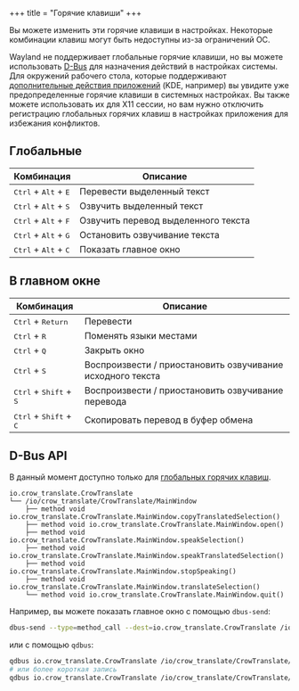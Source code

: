 +++
title = "Горячие клавиши"
+++

Вы можете изменить эти горячие клавиши в настройках. Некоторые комбинации клавиш могут быть недоступны из-за ограничений ОС.

Wayland не поддерживает глобальные горячие клавиши, но вы можете использовать [D-Bus](#d-bus-api) для назначения действий в настройках системы. Для окружений рабочего стола, которые поддерживают [дополнительные действия приложений](https://specifications.freedesktop.org/desktop-entry-spec/desktop-entry-spec-latest.html#extra-actions) (KDE, например) вы увидите уже предопределенные горячие клавиши в системных настройках. Вы также можете использовать их для X11 сессии, но вам нужно отключить регистрацию глобальных горячих клавиш в настройках приложения для избежания конфликтов.

## Глобальные

| Комбинация                                      | Описание                            |
| ----------------------------------------------- | ----------------------------------- |
| <kbd>Ctrl</kbd> + <kbd>Alt</kbd> + <kbd>E</kbd> | Перевести выделенный текст          |
| <kbd>Ctrl</kbd> + <kbd>Alt</kbd> + <kbd>S</kbd> | Озвучить выделенный текст           |
| <kbd>Ctrl</kbd> + <kbd>Alt</kbd> + <kbd>F</kbd> | Озвучить перевод выделенного текста |
| <kbd>Ctrl</kbd> + <kbd>Alt</kbd> + <kbd>G</kbd> | Остановить озвучивание текста       |
| <kbd>Ctrl</kbd> + <kbd>Alt</kbd> + <kbd>C</kbd> | Показать главное окно               |

## В главном окне

| Комбинация                                        | Описание                                                   |
| ------------------------------------------------- | ---------------------------------------------------------- |
| <kbd>Ctrl</kbd> + <kbd>Return</kbd>               | Перевести                                                  |
| <kbd>Ctrl</kbd> + <kbd>R</kbd>                    | Поменять языки местами                                     |
| <kbd>Ctrl</kbd> + <kbd>Q</kbd>                    | Закрыть окно                                               |
| <kbd>Ctrl</kbd> + <kbd>S</kbd>                    | Воспроизвести / приостановить озвучивание исходного текста |
| <kbd>Ctrl</kbd> + <kbd>Shift</kbd> + <kbd>S</kbd> | Воспроизвести / приостановить озвучивание перевода         |
| <kbd>Ctrl</kbd> + <kbd>Shift</kbd> + <kbd>C</kbd> | Скопировать перевод в буфер обмена                         |

## D-Bus API

В данный момент доступно только для [глобальных горячих клавиш](#глобальные).

    io.crow_translate.CrowTranslate
    └── /io/crow_translate/CrowTranslate/MainWindow
        ├── method void io.crow_translate.CrowTranslate.MainWindow.copyTranslatedSelection()
        ├── method void io.crow_translate.CrowTranslate.MainWindow.open()
        ├── method void io.crow_translate.CrowTranslate.MainWindow.speakSelection()
        ├── method void io.crow_translate.CrowTranslate.MainWindow.speakTranslatedSelection()
        ├── method void io.crow_translate.CrowTranslate.MainWindow.stopSpeaking()
        ├── method void io.crow_translate.CrowTranslate.MainWindow.translateSelection()
        └── method void io.crow_translate.CrowTranslate.MainWindow.quit()

Например, вы можете показать главное окно с помощью `dbus-send`:

```bash
dbus-send --type=method_call --dest=io.crow_translate.CrowTranslate /io/crow_translate/CrowTranslate/MainWindow io.crow_translate.CrowTranslate.MainWindow.open
```

или с помощью `qdbus`:

```bash
qdbus io.crow_translate.CrowTranslate /io/crow_translate/CrowTranslate/MainWindow io.crow_translate.CrowTranslate.MainWindow.open
# или более короткая запись
qdbus io.crow_translate.CrowTranslate /io/crow_translate/CrowTranslate/MainWindow open
```
